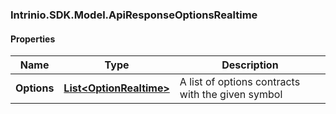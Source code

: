 [//]: # (CLASS:Intrinio.SDK.Model.ApiResponseOptionsRealtime)

[//]: # (KIND:object)

### Intrinio.SDK.Model.ApiResponseOptionsRealtime
#### Properties

[//]: # (START_DEFINITION)

Name | Type | Description
------------ | ------------- | -------------
**Options** | [**List&lt;OptionRealtime&gt;**](OptionRealtime.md) | A list of options contracts with the given symbol &nbsp;

[//]: # (END_DEFINITION)


[//]: # (CONTAINED_CLASS:Intrinio.SDK.Model.OptionRealtime)


